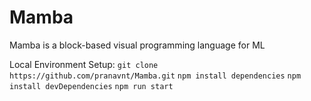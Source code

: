 # Mamba

Mamba is a block-based visual programming language for ML

Local Environment Setup:
`git clone https://github.com/pranavnt/Mamba.git`
`npm install dependencies`
`npm install devDependencies`
`npm run start`

